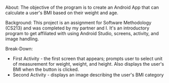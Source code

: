 About: The objective of the program is to create an Android App that can calculate a user's BMI based on their weight and age. 

Background: This project is an assignment for Software Methodology (CS213) and was completed by my partner and I. It's an introductory program to get affiliated with using Android Studio, screens, activity, and image handling.

Break-Down:
- First Activity - the first screen that appears; prompts user to select unit of measurement for weight, weight, and height. Also displays the user's BMI when the button is clicked.
- Second Activity - displays an image describing the user's BMI category  
